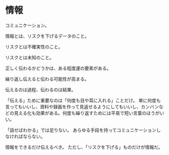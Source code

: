 # 情報

コミュニケーション。

情報とは、リスクを下げるデータのこと。

リスクとは不確実性のこと。

リスクとは未知のこと。

正しく伝わるかどうかは、ある程度運の要素がある。

繰り返し伝えると伝わる可能性が高まる。

伝えるのは過程、伝わるのは結果。

「伝える」ために重要なのは「何度も目や耳に入れる」ことだけ。
単に何度も言ってもいいし、資料や録画を作って見返せるようにしてもいいし、カンバンなどの見える化も効果がある。何度も繰り返すためには平易で短い言葉のほうがいい。

「話せばわかる」では足りない。
あらゆる手段を持ってコミュニケーションしなければならない。

情報をできるだけ伝えるべき。
ただし、「リスクを下げる」ものだけが情報だ。
